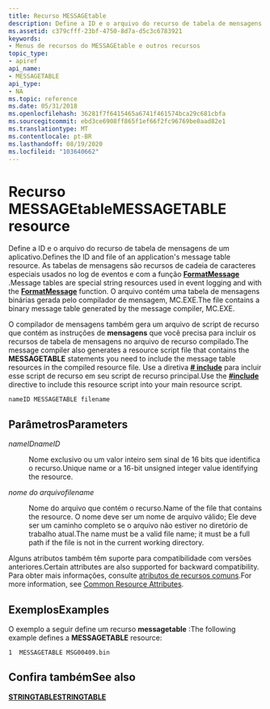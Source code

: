 ```yaml
---
title: Recurso MESSAGEtable
description: Define a ID e o arquivo do recurso de tabela de mensagens de um aplicativo. As tabelas de mensagens são recursos de cadeia de caracteres especiais usados no log de eventos e com a função FormatMessage. O arquivo contém uma tabela de mensagens binárias gerada pelo compilador de mensagem, MC.EXE.
ms.assetid: c379cfff-23bf-4750-8d7a-d5c3c6783921
keywords:
- Menus de recursos do MESSAGEtable e outros recursos
topic_type:
- apiref
api_name:
- MESSAGETABLE
api_type:
- NA
ms.topic: reference
ms.date: 05/31/2018
ms.openlocfilehash: 36281f7f6415465a6741f461574bca29c681cbfa
ms.sourcegitcommit: ebd3ce6908ff865f1ef66f2fc96769be0aad82e1
ms.translationtype: MT
ms.contentlocale: pt-BR
ms.lasthandoff: 08/19/2020
ms.locfileid: "103640662"
---
```

# <a name="messagetable-resource"></a><span data-ttu-id="190bc-106">Recurso MESSAGEtable</span><span class="sxs-lookup"><span data-stu-id="190bc-106">MESSAGETABLE resource</span></span>

<span data-ttu-id="190bc-107">Define a ID e o arquivo do recurso de tabela de mensagens de um aplicativo.</span><span class="sxs-lookup"><span data-stu-id="190bc-107">Defines the ID and file of an application's message table resource.</span></span> <span data-ttu-id="190bc-108">As tabelas de mensagens são recursos de cadeia de caracteres especiais usados no log de eventos e com a função [**FormatMessage**](/windows/desktop/api/winbase/nf-winbase-formatmessage) .</span><span class="sxs-lookup"><span data-stu-id="190bc-108">Message tables are special string resources used in event logging and with the [**FormatMessage**](/windows/desktop/api/winbase/nf-winbase-formatmessage) function.</span></span> <span data-ttu-id="190bc-109">O arquivo contém uma tabela de mensagens binárias gerada pelo compilador de mensagem, MC.EXE.</span><span class="sxs-lookup"><span data-stu-id="190bc-109">The file contains a binary message table generated by the message compiler, MC.EXE.</span></span>

<span data-ttu-id="190bc-110">O compilador de mensagens também gera um arquivo de script de recurso que contém as instruções de **mensagens** que você precisa para incluir os recursos de tabela de mensagens no arquivo de recurso compilado.</span><span class="sxs-lookup"><span data-stu-id="190bc-110">The message compiler also generates a resource script file that contains the **MESSAGETABLE** statements you need to include the message table resources in the compiled resource file.</span></span> <span data-ttu-id="190bc-111">Use a diretiva [**\# include**](-include.md) para incluir esse script de recurso em seu script de recurso principal.</span><span class="sxs-lookup"><span data-stu-id="190bc-111">Use the [**\#include**](-include.md) directive to include this resource script into your main resource script.</span></span>

``` syntax
nameID MESSAGETABLE filename
```

## <a name="parameters"></a><span data-ttu-id="190bc-112">Parâmetros</span><span class="sxs-lookup"><span data-stu-id="190bc-112">Parameters</span></span>

<dl> <dt>

<span data-ttu-id="190bc-113"><span id="nameID"></span><span id="nameid"></span><span id="NAMEID"></span>*nameID*</span><span class="sxs-lookup"><span data-stu-id="190bc-113"><span id="nameID"></span><span id="nameid"></span><span id="NAMEID"></span>*nameID*</span></span>
</dt> <dd>

<span data-ttu-id="190bc-114">Nome exclusivo ou um valor inteiro sem sinal de 16 bits que identifica o recurso.</span><span class="sxs-lookup"><span data-stu-id="190bc-114">Unique name or a 16-bit unsigned integer value identifying the resource.</span></span>

</dd> <dt>

<span data-ttu-id="190bc-115"><span id="filename"></span><span id="FILENAME"></span>*nome do arquivo*</span><span class="sxs-lookup"><span data-stu-id="190bc-115"><span id="filename"></span><span id="FILENAME"></span>*filename*</span></span>
</dt> <dd>

<span data-ttu-id="190bc-116">Nome do arquivo que contém o recurso.</span><span class="sxs-lookup"><span data-stu-id="190bc-116">Name of the file that contains the resource.</span></span> <span data-ttu-id="190bc-117">O nome deve ser um nome de arquivo válido; Ele deve ser um caminho completo se o arquivo não estiver no diretório de trabalho atual.</span><span class="sxs-lookup"><span data-stu-id="190bc-117">The name must be a valid file name; it must be a full path if the file is not in the current working directory.</span></span>

</dd> </dl>

<span data-ttu-id="190bc-118">Alguns atributos também têm suporte para compatibilidade com versões anteriores.</span><span class="sxs-lookup"><span data-stu-id="190bc-118">Certain attributes are also supported for backward compatibility.</span></span> <span data-ttu-id="190bc-119">Para obter mais informações, consulte [atributos de recursos comuns](common-resource-attributes.md).</span><span class="sxs-lookup"><span data-stu-id="190bc-119">For more information, see [Common Resource Attributes](common-resource-attributes.md).</span></span>

## <a name="examples"></a><span data-ttu-id="190bc-120">Exemplos</span><span class="sxs-lookup"><span data-stu-id="190bc-120">Examples</span></span>

<span data-ttu-id="190bc-121">O exemplo a seguir define um recurso **messagetable** :</span><span class="sxs-lookup"><span data-stu-id="190bc-121">The following example defines a **MESSAGETABLE** resource:</span></span>

``` syntax
1  MESSAGETABLE MSG00409.bin
```

## <a name="see-also"></a><span data-ttu-id="190bc-122">Confira também</span><span class="sxs-lookup"><span data-stu-id="190bc-122">See also</span></span>

<dl> <dt>

[<span data-ttu-id="190bc-123">**STRINGTABLE**</span><span class="sxs-lookup"><span data-stu-id="190bc-123">**STRINGTABLE**</span></span>](stringtable-resource.md)
</dt> </dl>

 

 